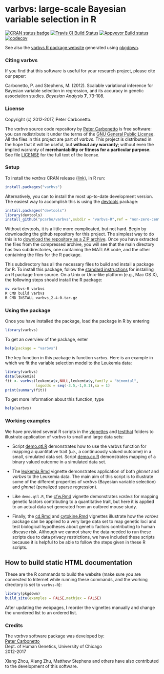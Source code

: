 # varbvs: large-scale Bayesian variable selection in R

[![CRAN status badge](http://www.r-pkg.org/badges/version/varbvs)](https://cran.r-project.org/package=varbvs)
[![Travis CI Build Status](https://travis-ci.org/pcarbo/varbvs.svg?branch=master)](https://travis-ci.org/pcarbo/varbvs)
[![Appveyor Build status](https://ci.appveyor.com/api/projects/status/xqnqhsk5na3855nq?svg=true)](https://ci.appveyor.com/project/pcarbo/varbvs)
[![codecov](https://codecov.io/gh/pcarbo/varbvs/branch/master/graph/badge.svg)](https://codecov.io/gh/pcarbo/varbvs)

See also the
[varbvs R package website](https://pcarbo.github.io/varbvs/varbvs-R/docs)
generated using [pkgdown](http://hadley.github.io/pkgdown).

### Citing varbvs

If you find that this software is useful for your research project,
please cite our paper:

Carbonetto, P. and Stephens, M. (2012). Scalable variational
inference for Bayesian variable selection in regression, and its
accuracy in genetic association studies. *Bayesian Analysis* **7**,
73-108.

### License

Copyright (c) 2012-2017, Peter Carbonetto.

The *varbvs* source code repository by
[Peter Carbonetto](http://github.com/pcarbo) is free software: you can
redistribute it under the terms of the
[GNU General Public License](http://www.gnu.org/licenses/gpl.html). All
the files in this project are part of *varbvs*. This project is
distributed in the hope that it will be useful, but **without any
warranty**; without even the implied warranty of **merchantability or
fitness for a particular purpose**. See file [LICENSE](../LICENSE) for
the full text of the license.

### Setup

To install the *varbvs* CRAN release
([link](http://www.r-pkg.org/pkg/varbvs)), in R run:

```R
install.packages("varbvs")
```

Alternatively, you can to install the most up-to-date development
version. The easiest way to accomplish this is using the
[devtools](http://www.r-pkg.org/pkg/devtools) package:

```R
install.packages("devtools")
library(devtools)
install_github("pcarbo/varbvs",subdir = "varbvs-R",ref = "non-zero-centered")
```

Without devtools, it is a little more complicated, but not
hard. Begin by downloading the github repository for this project. The
simplest way to do this is to
[download the repository as a ZIP archive](http://github.com/pcarbo/varbvs/archive/master.zip). Once
you have extracted the files from the compressed archive, you will see
that the main directory has two subdirectories, one containing the
MATLAB code, and the other containing the files for the R package.

This subdirectory has all the necessary files to build and install a
package for R. To install this package, follow the
[standard instructions](https://cran.r-project.org/doc/manuals/R-admin.html)
for installing an R package from source. On a Unix or Unix-like
platform (e.g., Mac OS X), the following steps should install the R
package:

```sh
mv varbvs-R varbvs
R CMD build varbvs
R CMD INSTALL varbvs_2.4-0.tar.gz
```

### Using the package

Once you have installed the package, load the package in R by entering

```R
library(varbvs)
```

To get an overview of the package, enter

```R
help(package = "varbvs")
```

The key function in this package is function <code>varbvs</code>.
Here is an example in which we fit the variable selection model to the
Leukemia data:

```R
library(varbvs)
data(leukemia)
fit <- varbvs(leukemia$x,NULL,leukemia$y,family = "binomial",
              logodds = seq(-3.5,-1,0.1),sa = 1)
print(summary(fit))
```

To get more information about this function, type

```R
help(varbvs)
```

### Working examples

We have provided several R scripts in the [vignettes](vignettes) and
[testthat](tests/testthat) folders to illustrate application of
*varbvs* to small and large data sets:

+ Script [demo.qtl.R](tests/testthat/demo.qtl.R) demonstrates how to
use the varbvs function for mapping a quantitative trait (*i.e.*, a
continuously valued outcome) in a small, simulated data set. Script
[demo.cc.R](tests/testthat/demo.cc.R) demonstrates mapping of a binary
valued outcome in a simulated data set.

+ The [leukemia.Rmd](vignettes/leukemia.Rmd) vignette demonstrates
application of both *glmnet* and *varbvs* to the Leukemia data. The
main aim of this script is to illustrate some of the different
properties of *varbvs* (Bayesian variable selection) and *glmnet*
(penalized sparse regression).

+ Like `demo.qtl.R`, the [cfw.Rmd](vignettes/cfw.Rmd) vignette
demonstrates *varbvs* for mapping genetic factors contributing to a
quantitative trait, but here it is applied to an actual data set
generated from an outbred mouse study.

+ Finally, the [cd.Rmd](vignettes/cd.Rmd) and
[cytokine.Rmd](vignettes/cytokine.Rmd) vignettes illustrate how the
*varbvs* package can be applied to a very large data set to map
genetic loci and test biological hypotheses about genetic factors
contributing to human disease risk. Although we cannot share the data
needed to run these scripts due to data privacy restrictions, we have
included these scripts because it is helpful to be able to follow the
steps given in these R scripts.

## How to build static HTML documentation

These are the R commands to build the website (make sure you are
connected to Internet while running these commands, and the working
directory is set to `varbvs-R`):

```R
library(pkgdown)
build_site(examples = FALSE,mathjax = FALSE)
```

After updating the webpages, I reorder the vignettes manually and
change the unordered list to an ordered list.

### Credits

The *varbvs* software package was developed by:<br>
[Peter Carbonetto](http://pcarbo.github.io)<br>
Dept. of Human Genetics, University of Chicago<br>
2012-2017

Xiang Zhou, Xiang Zhu, Matthew Stephens and others have also
contributed to the development of this software.
